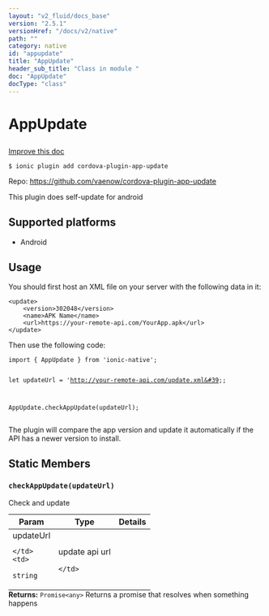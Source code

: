 ```yaml
---
layout: "v2_fluid/docs_base"
version: "2.5.1"
versionHref: "/docs/v2/native"
path: ""
category: native
id: "appupdate"
title: "AppUpdate"
header_sub_title: "Class in module "
doc: "AppUpdate"
docType: "class"
---
```








<h1 class="api-title">
  
  AppUpdate
  

  

  </h1>

<a class="improve-v2-docs" href="http://github.com/driftyco/ionic-native/edit/master/src/plugins/app-update.ts#L0">
  Improve this doc
</a>



<!-- decorators -->





<pre><code>$ ionic plugin add cordova-plugin-app-update</code></pre>
<p>Repo:
  <a href="https://github.com/vaenow/cordova-plugin-app-update">
    https://github.com/vaenow/cordova-plugin-app-update
  </a>
</p>

<!-- description -->

<p>This plugin does self-update for android</p>


<!-- @platforms tag -->
<h2>Supported platforms</h2>

<ul>
  <li>Android</li>
</ul>

<!-- @platforms tag end -->


<!-- if doc.decorators -->

<!-- @usage tag -->

<h2>Usage</h2>

<p>You should first host an XML file on your server with the following data in it:</p>
<pre><code class="lang-xml">&lt;update&gt;
    &lt;version&gt;302048&lt;/version&gt;
    &lt;name&gt;APK Name&lt;/name&gt;
    &lt;url&gt;https://your-remote-api.com/YourApp.apk&lt;/url&gt;
&lt;/update&gt;
</code></pre>
<p>Then use the following code:</p>
<pre><code>import { AppUpdate } from &#39;ionic-native&#39;;

let updateUrl = &#39;http://your-remote-api.com/update.xml&#39;;

AppUpdate.checkAppUpdate(updateUrl);
</code></pre>
<p>The plugin will compare the app version and update it automatically if the API has a newer version to install.</p>




<!-- @property tags -->


<h2>Static Members</h2>

<div id="checkAppUpdate"></div>
<h3><code>checkAppUpdate(updateUrl)</code>
  
</h3>




Check and update


<table class="table param-table" style="margin:0;">
  <thead>
  <tr>
    <th>Param</th>
    <th>Type</th>
    <th>Details</th>
  </tr>
  </thead>
  <tbody>
  
  <tr>
    <td>
      updateUrl
      
      
    </td>
    <td>
      
<code>string</code>
    </td>
    <td>
      <p>update api url</p>

      
    </td>
  </tr>
  
  </tbody>
</table>





<div class="return-value" markdown="1">
  <i class="icon ion-arrow-return-left"></i>
  <b>Returns:</b> 
<code>Promise&lt;any&gt;</code> Returns a promise that resolves when something happens
</div>




<!-- methods on the class -->



<!-- other classes -->

<!-- end other classes -->

<!-- interfaces -->

<!-- end interfaces -->

<!-- related link --><!-- end content block -->


<!-- end body block -->

